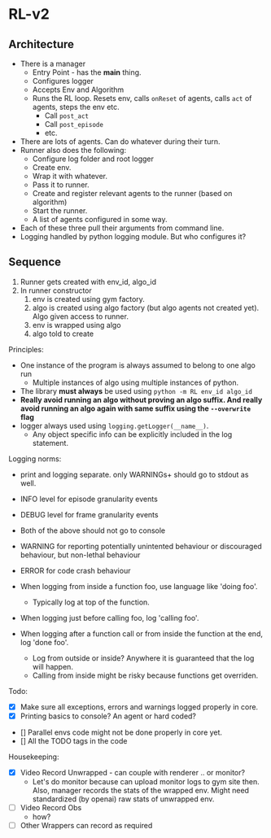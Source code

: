 RL-v2
=====

Architecture
------------

- There is a manager
  - Entry Point - has the __main__ thing.
  - Configures logger
  - Accepts Env and Algorithm
  - Runs the RL loop. Resets env, calls `onReset` of agents, calls `act` of agents, steps the env etc.
    - Call `post_act`
    - Call `post_episode`
    - etc.
- There are lots of agents. Can do whatever during their turn.
- Runner also does the following:
  - Configure log folder and root logger
  - Create env.
  - Wrap it with whatever.
  - Pass it to runner.
  - Create and register relevant agents to the runner (based on algorithm)
  - Start the runner.
  - A list of agents configured in some way.
- Each of these three pull their arguments from command line.
- Logging handled by python logging module. But who configures it?


## Sequence

1. Runner gets created with env_id, algo_id
2. In runner constructor
   1. env is created using gym factory.
   2. algo is created using algo factory (but algo agents not created yet). Algo given access to runner.
   3. env is wrapped using algo
   4. algo told to create



Principles:
- One instance of the program is always assumed to belong to one algo run
  - Multiple instances of algo using multiple instances of python.
- The library **must always** be used using `python -m RL env_id algo_id`
- **Really avoid running an algo without proving an algo suffix. And really avoid running an algo again with same suffix using the `--overwrite` flag**
- logger always used using `logging.getLogger(__name__)`.
  - Any object specific info can be explicitly included in the log statement.

Logging norms:
- print and logging separate. only WARNINGs+ should go to stdout as well.
- INFO level for episode granularity events
- DEBUG level for frame granularity events
- Both of the above should not go to console
- WARNING for reporting potentially unintented behaviour or discouraged behaviour, but non-lethal behaviour
- ERROR for code crash behaviour

- When logging from inside a function foo, use language like 'doing foo'.
  - Typically log at top of the function.
- When logging just before calling foo, log 'calling foo'.
- When logging after a function call or from inside the function at the end, log 'done foo'.
  - Log from outside or inside? Anywhere it is guaranteed that the log will happen.
  - Calling from inside might be risky because functions get overriden.


Todo:
- [X] Make sure all exceptions, errors and warnings logged properly in core.
- [X] Printing basics to console? An agent or hard coded?
- [] Parallel envs code might not be done properly in core yet.
- [] All the TODO tags in the code


Housekeeping:
- [X] Video Record Unwrapped - can couple with renderer .. or monitor?
  - Let's do monitor because can upload monitor logs to gym site then. Also, manager records the stats of the wrapped env. Might need standardized (by openai) raw stats of unwrapped env.
- [ ] Video Record Obs
  - how? 
- [ ] Other Wrappers can record as required
